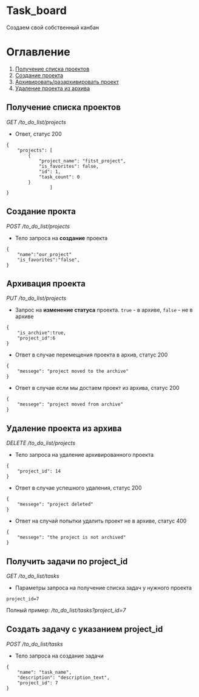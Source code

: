 # Task_board
Создаем свой собственный канбан

# Оглавление
1. [Получение списка проектов](#получение-списка-проектов)
2. [Создание проекта](#создание-проекта)
3. [Архивировать/разархивировать проект](#архивация-проекта)
4. [Удаление проекта из архива](#удаление-проекта-из-архива)

## Получение списка проектов
*GET /to_do_list/projects*

- Ответ, статус 200
```
{
    "projects": [
        {
            "project_name": "fitst_project",
            "is_favorites": false,
            "id": 1,
            "task_count": 0
        }
                ]
}
```

## Создание прокта
*POST /to_do_list/projects*
* Тело запроса на **создание** проекта
```
{
    "name":"our_project"
    "is_favorites":"false",
}
```

## Архивация проекта
*PUT /to_do_list/projects*

- Запрос на **изменение статуса** проекта. ```true``` - в архиве, ```false``` - не в архиве
```
{
    "is_archive":true,
    "project_id":6
}
```
* Ответ в случае перемещения проекта в архив, статус 200
```
{
    "messege": "project moved to the archive"
}
```
* Ответ в случае если мы достаем проект из архива, статус 200
```
{
    "messege": "project moved from archive"
}
```

## Удаление проекта из архива
*DELETE /to_do_list/projects*

* Тело запроса на удаление архивированного проекта
```
{
    "project_id": 14
}
```
- Ответ в случае успешного удаления, статус 200
```
{
    "messege": "project deleted"
}
```
- Ответ на случай попытки удалить проект не в архиве, статус 400
```
{
    "messege": "the project is not archived"
}
```
## Получить задачи по project_id
*GET /to_do_list/tasks*

* Параметры запроса на получение списка задач у нужного проекта
```
project_id=7
```
Полный пример:
*/to_do_list/tasks?project_id=7*

## Создать задачу с указанием project_id
*POST /to_do_list/tasks*

* Тело запроса на создание задачи
```
{
    "name": "task_name",
    "description": "description_text",
    "project_id": 7
}
```